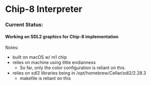 # Chip-8 Interpreter

### Current Status:
#### Working on SDL2 graphics for Chip-8 implementation

Notes:
- built on macOS w/ m1 chip
- relies on machine using little endianness
    - So far, only the color configuration is reliant on this.
- relies on sdl2 libraries being in /opt/homebrew/Cellar/sdl2/2.28.3
    - makefile is reliant on this
